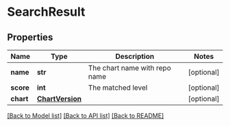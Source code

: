 # SearchResult

## Properties
Name | Type | Description | Notes
------------ | ------------- | ------------- | -------------
**name** | **str** | The chart name with repo name | [optional] 
**score** | **int** | The matched level | [optional] 
**chart** | [**ChartVersion**](ChartVersion.md) |  | [optional] 

[[Back to Model list]](../README.md#documentation-for-models) [[Back to API list]](../README.md#documentation-for-api-endpoints) [[Back to README]](../README.md)

